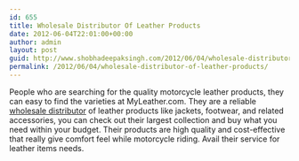 ```yaml
---
id: 655
title: Wholesale Distributor Of Leather Products
date: 2012-06-04T22:01:00+00:00
author: admin
layout: post
guid: http://www.shobhadeepaksingh.com/2012/06/04/wholesale-distributor-of-leather-products/
permalink: /2012/06/04/wholesale-distributor-of-leather-products/
---
```

People who are searching for the quality motorcycle leather products, they can easy to find the varieties at MyLeather.com. They are a reliable [wholesale distributor](http://www.myleather.com/) of leather products like jackets, footwear, and related accessories, you can check out their largest collection and buy what you need within your budget. Their products are high quality and cost-effective that really give comfort feel while motorcycle riding. Avail their service for leather items needs.